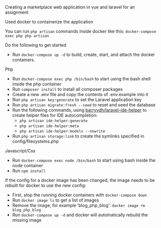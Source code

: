 Creating a marketplace web application in vue and laravel for an assignment

Used docker to containerize the application

You can run `php artisan` commands inside docker like this: `docker-compose exec php php artisan`

Do the following to get started
* Run `docker-compose up -d` to build, create, start, and attach the docker containers.

Php
* Run `docker-compose exec php /bin/bash` to start using the bash shell inside the php container
* Run `composer install` to install all composer packages
* Create a new .env file and copy the contents of .env.example into it
* Run `php artisan key:generate` to set the Laravel application key
* Run `php artisan migrate:fresh --seed` to reset and seed the database
* Run the following commands, using [barryvdh/laravel-ide-helper](https://github.com/barryvdh/laravel-ide-helper) to create helper files for IDE autocompletion:
    * `php artisan ide-helper:generate`
    * `php artisan ide-helper:meta`
    * `php artisan ide-helper:models --nowrite`
* Run `php artisan storage:link` to create the symlinks specified in config/filesystems.php

Javascript/Css
* Run `docker-compose exec node /bin/bash` to start using bash inside the node container
* Run `npm install`

If the config for a docker image has been changed, the image needs to be rebuilt for docker to use the new config:
* First, stop the running docker containers with `docker-compose down`
* Run `docker image ls` to get a list of images
* Remove the image, for example 'blog_php_blog': `docker image rm blog_php_blog`
* Run `docker-compose up -d` and docker will automatically rebuild the missing image
